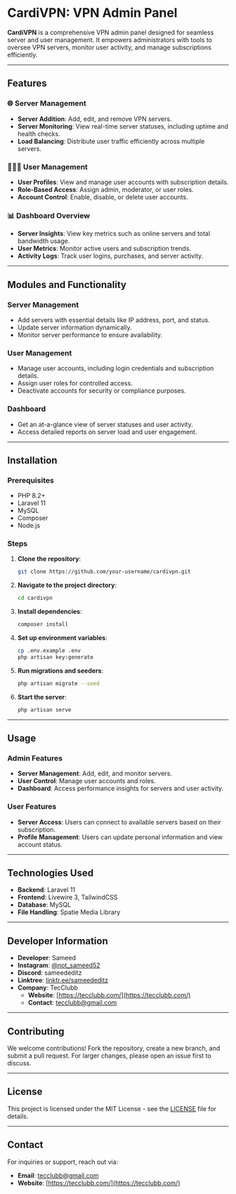 # CardiVPN: VPN Admin Panel

**CardiVPN** is a comprehensive VPN admin panel designed for seamless server and user management. It empowers administrators with tools to oversee VPN servers, monitor user activity, and manage subscriptions efficiently.

---

## Features

### 🌐 **Server Management**
- **Server Addition**: Add, edit, and remove VPN servers.
- **Server Monitoring**: View real-time server statuses, including uptime and health checks.
- **Load Balancing**: Distribute user traffic efficiently across multiple servers.

### 🧑‍🤝‍🧑 **User Management**
- **User Profiles**: View and manage user accounts with subscription details.
- **Role-Based Access**: Assign admin, moderator, or user roles.
- **Account Control**: Enable, disable, or delete user accounts.

### 📊 **Dashboard Overview**
- **Server Insights**: View key metrics such as online servers and total bandwidth usage.
- **User Metrics**: Monitor active users and subscription trends.
- **Activity Logs**: Track user logins, purchases, and server activity.

---

## Modules and Functionality

### **Server Management**
- Add servers with essential details like IP address, port, and status.
- Update server information dynamically.
- Monitor server performance to ensure availability.

### **User Management**
- Manage user accounts, including login credentials and subscription details.
- Assign user roles for controlled access.
- Deactivate accounts for security or compliance purposes.

### **Dashboard**
- Get an at-a-glance view of server statuses and user activity.
- Access detailed reports on server load and user engagement.

---

## Installation

### Prerequisites
- PHP 8.2+
- Laravel 11
- MySQL
- Composer
- Node.js

### Steps
1. **Clone the repository**:
    ```bash
    git clone https://github.com/your-username/cardivpn.git
    ```
2. **Navigate to the project directory**:
    ```bash
    cd cardivpn
    ```
3. **Install dependencies**:
    ```bash
    composer install
    ```
4. **Set up environment variables**:
    ```bash
    cp .env.example .env
    php artisan key:generate
    ```
5. **Run migrations and seeders**:
    ```bash
    php artisan migrate --seed
    ```
6. **Start the server**:
    ```bash
    php artisan serve
    ```

---

## Usage

### Admin Features
- **Server Management**: Add, edit, and monitor servers.
- **User Control**: Manage user accounts and roles.
- **Dashboard**: Access performance insights for servers and user activity.

### User Features
- **Server Access**: Users can connect to available servers based on their subscription.
- **Profile Management**: Users can update personal information and view account status.

---

## Technologies Used
- **Backend**: Laravel 11
- **Frontend**: Livewire 3, TailwindCSS
- **Database**: MySQL
- **File Handling**: Spatie Media Library

---

## Developer Information
- **Developer**: Sameed
- **Instagram**: [@not_sameed52](https://www.instagram.com/not_sameed52/)
- **Discord**: sameededitz
- **Linktree**: [linktr.ee/sameededitz](https://linktr.ee/sameededitz)
- **Company**: TecClubb
  - **Website**: [https://tecclubb.com/](https://tecclubb.com/)
  - **Contact**: tecclubb@gmail.com

---

## Contributing
We welcome contributions! Fork the repository, create a new branch, and submit a pull request. For larger changes, please open an issue first to discuss.

---

## License
This project is licensed under the MIT License - see the [LICENSE](LICENSE) file for details.

---

## Contact
For inquiries or support, reach out via:
- **Email**: tecclubb@gmail.com
- **Website**: [https://tecclubb.com/](https://tecclubb.com/)

